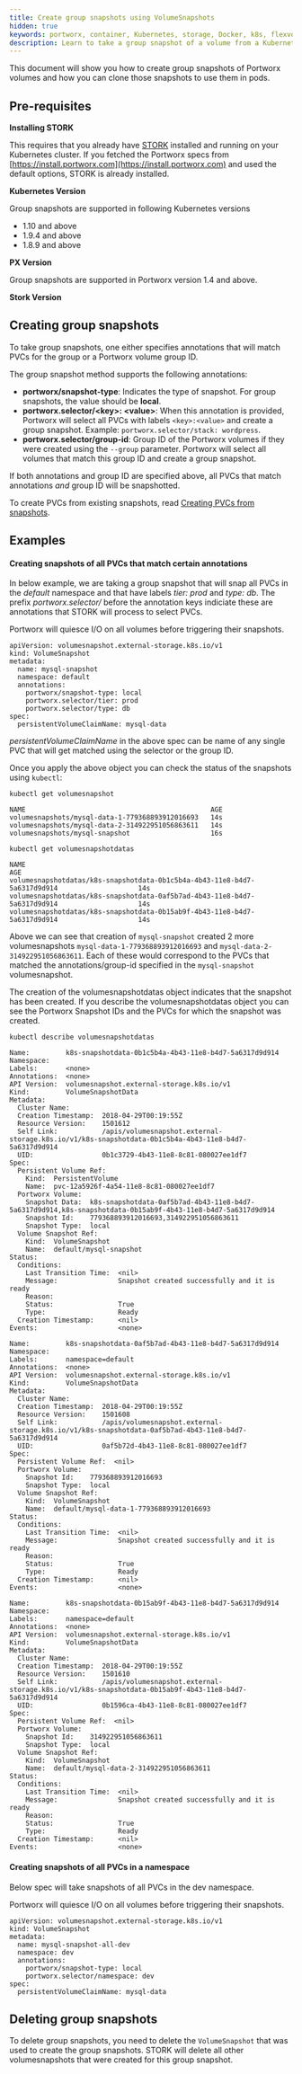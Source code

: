 ```yaml
---
title: Create group snapshots using VolumeSnapshots
hidden: true
keywords: portworx, container, Kubernetes, storage, Docker, k8s, flexvol, pv, persistent disk, snapshots, stork, clones
description: Learn to take a group snapshot of a volume from a Kubernetes persistent volume claim (PVC) and use that snapshot as the volume for a new pod.
---
```


This document will show you how to create group snapshots of Portworx volumes and how you can clone those snapshots to use them in pods.

## Pre-requisites

**Installing STORK**

This requires that you already have [STORK](/portworx-install-with-kubernetes/storage-operations/stork) installed and running on your
Kubernetes cluster. If you fetched the Portworx specs from [https://install.portworx.com](https://install.portworx.com) and used the default options, STORK is already installed.

**Kubernetes Version**

Group snapshots are supported in following Kubernetes versions
* 1.10 and above
* 1.9.4 and above
* 1.8.9 and above

**PX Version**

Group snapshots are supported in Portworx version 1.4 and above.

**Stork Version**



## Creating group snapshots

To take group snapshots, one either specifies annotations that will match PVCs for the group or a Portworx volume group ID.

The group snapshot method supports the following annotations:
* __portworx/snapshot-type__: Indicates the type of snapshot. For group snapshots, the value should be **local**.
* __portworx.selector/\<key\>: \<value\>__: When this annotation is provided, Portworx will select all PVCs with labels `<key>:<value>` and create a group snapshot. Example: `portworx.selector/stack: wordpress`.
* __portworx.selector/group-id__: Group ID of the Portworx volumes if they were created using the `--group` parameter. Portworx will select all volumes that match this group ID and create a group snapshot.

If both annotations and group ID are specified above, all PVCs that match annotations *and* group ID will be snapshotted.

To create PVCs from existing snapshots, read [Creating PVCs from snapshots](/portworx-install-with-kubernetes/storage-operations/create-snapshots/snaps-local#pvc-from-snap).

## Examples

#### Creating snapshots of all PVCs that match certain annotations

In below example, we are taking a group snapshot that will snap all PVCs in the *default* namespace and that have labels *tier: prod* and *type: db*. The prefix *portworx.selector/* before the annotation keys indiciate these are annotations that STORK will process to select PVCs.

Portworx will quiesce I/O on all volumes before triggering their snapshots.

```text
apiVersion: volumesnapshot.external-storage.k8s.io/v1
kind: VolumeSnapshot
metadata:
  name: mysql-snapshot
  namespace: default
  annotations:
    portworx/snapshot-type: local
    portworx.selector/tier: prod
    portworx.selector/type: db
spec:
  persistentVolumeClaimName: mysql-data
```

*persistentVolumeClaimName* in the above spec can be name of any single PVC that will get matched using the selector or the group ID.

Once you apply the above object you can check the status of the snapshots using `kubectl`:

```text
kubectl get volumesnapshot
```

```output
NAME                                              AGE
volumesnapshots/mysql-data-1-779368893912016693   14s
volumesnapshots/mysql-data-2-314922951056863611   14s
volumesnapshots/mysql-snapshot                    16s
```

```text
kubectl get volumesnapshotdatas
```

```output
NAME                                                                                            AGE
volumesnapshotdatas/k8s-snapshotdata-0b1c5b4a-4b43-11e8-b4d7-5a6317d9d914                    14s
volumesnapshotdatas/k8s-snapshotdata-0af5b7ad-4b43-11e8-b4d7-5a6317d9d914                    14s
volumesnapshotdatas/k8s-snapshotdata-0b15ab9f-4b43-11e8-b4d7-5a6317d9d914                    14s
```

Above we can see that creation of `mysql-snapshot` created 2 more volumesnapshots `mysql-data-1-779368893912016693` and `mysql-data-2-314922951056863611`. Each of these would correspond to the PVCs that matched the annotations/group-id specified in the `mysql-snapshot` volumesnapshot.

The creation of the volumesnapshotdatas object indicates that the snapshot has been created. If you describe the volumesnapshotdatas object you can see the Portworx Snapshot IDs and the PVCs for which the snapshot was created.

```text
kubectl describe volumesnapshotdatas
```

```output
Name:         k8s-snapshotdata-0b1c5b4a-4b43-11e8-b4d7-5a6317d9d914
Namespace:
Labels:       <none>
Annotations:  <none>
API Version:  volumesnapshot.external-storage.k8s.io/v1
Kind:         VolumeSnapshotData
Metadata:
  Cluster Name:
  Creation Timestamp:  2018-04-29T00:19:55Z
  Resource Version:    1501612
  Self Link:           /apis/volumesnapshot.external-storage.k8s.io/v1/k8s-snapshotdata-0b1c5b4a-4b43-11e8-b4d7-5a6317d9d914
  UID:                 0b1c3729-4b43-11e8-8c81-080027ee1df7
Spec:
  Persistent Volume Ref:
    Kind:  PersistentVolume
    Name:  pvc-12a5926f-4a54-11e8-8c81-080027ee1df7
  Portworx Volume:
    Snapshot Data:  k8s-snapshotdata-0af5b7ad-4b43-11e8-b4d7-5a6317d9d914,k8s-snapshotdata-0b15ab9f-4b43-11e8-b4d7-5a6317d9d914
    Snapshot Id:    779368893912016693,314922951056863611
    Snapshot Type:  local
  Volume Snapshot Ref:
    Kind:  VolumeSnapshot
    Name:  default/mysql-snapshot
Status:
  Conditions:
    Last Transition Time:  <nil>
    Message:               Snapshot created successfully and it is ready
    Reason:
    Status:                True
    Type:                  Ready
  Creation Timestamp:      <nil>
Events:                    <none>

Name:         k8s-snapshotdata-0af5b7ad-4b43-11e8-b4d7-5a6317d9d914
Namespace:
Labels:       namespace=default
Annotations:  <none>
API Version:  volumesnapshot.external-storage.k8s.io/v1
Kind:         VolumeSnapshotData
Metadata:
  Cluster Name:
  Creation Timestamp:  2018-04-29T00:19:55Z
  Resource Version:    1501608
  Self Link:           /apis/volumesnapshot.external-storage.k8s.io/v1/k8s-snapshotdata-0af5b7ad-4b43-11e8-b4d7-5a6317d9d914
  UID:                 0af5b72d-4b43-11e8-8c81-080027ee1df7
Spec:
  Persistent Volume Ref:  <nil>
  Portworx Volume:
    Snapshot Id:    779368893912016693
    Snapshot Type:  local
  Volume Snapshot Ref:
    Kind:  VolumeSnapshot
    Name:  default/mysql-data-1-779368893912016693
Status:
  Conditions:
    Last Transition Time:  <nil>
    Message:               Snapshot created successfully and it is ready
    Reason:
    Status:                True
    Type:                  Ready
  Creation Timestamp:      <nil>
Events:                    <none>

Name:         k8s-snapshotdata-0b15ab9f-4b43-11e8-b4d7-5a6317d9d914
Namespace:
Labels:       namespace=default
Annotations:  <none>
API Version:  volumesnapshot.external-storage.k8s.io/v1
Kind:         VolumeSnapshotData
Metadata:
  Cluster Name:
  Creation Timestamp:  2018-04-29T00:19:55Z
  Resource Version:    1501610
  Self Link:           /apis/volumesnapshot.external-storage.k8s.io/v1/k8s-snapshotdata-0b15ab9f-4b43-11e8-b4d7-5a6317d9d914
  UID:                 0b1596ca-4b43-11e8-8c81-080027ee1df7
Spec:
  Persistent Volume Ref:  <nil>
  Portworx Volume:
    Snapshot Id:    314922951056863611
    Snapshot Type:  local
  Volume Snapshot Ref:
    Kind:  VolumeSnapshot
    Name:  default/mysql-data-2-314922951056863611
Status:
  Conditions:
    Last Transition Time:  <nil>
    Message:               Snapshot created successfully and it is ready
    Reason:
    Status:                True
    Type:                  Ready
  Creation Timestamp:      <nil>
Events:                    <none>
```

#### Creating snapshots of all PVCs in a namespace

Below spec will take snapshots of all PVCs in the dev namespace.

Portworx will quiesce I/O on all volumes before triggering their snapshots.

```text
apiVersion: volumesnapshot.external-storage.k8s.io/v1
kind: VolumeSnapshot
metadata:
  name: mysql-snapshot-all-dev
  namespace: dev
  annotations:
    portworx/snapshot-type: local
    portworx.selector/namespace: dev
spec:
  persistentVolumeClaimName: mysql-data
```

## Deleting group snapshots

To delete group snapshots, you need to delete the `VolumeSnapshot` that was used to create the group snapshots. STORK will delete all other volumesnapshots that were created for this group snapshot.
